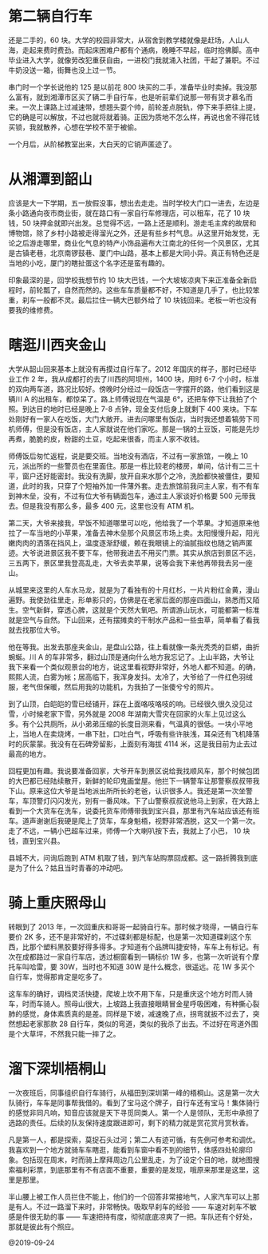 # 第二辆自行车

还是二手的，60 块。大学的校园非常大，从宿舍到教学楼就像是赶场，人山人海，走起来费时费劲。而起床困难户都有个通病，晚睡不早起，临时抱佛脚。高中毕业进入大学，就像劳改犯重获自由，一进校门我就涌入社团，干起了兼职。不过牛奶没送一箱，街舞也没上过一节。

串门时一个学长说他的 125 是以前花 800 块买的二手，准备毕业时卖掉。我没那么富有，就到湘潭市区买了辆二手自行车，也是听前辈们说那一带有货才慕名而来。一次上课路上过减速带，想翘头耍个帅，前轮差点脱轨，停下来手把往上提，它的确是可以解放，不过也就将就着骑。正因为质地不怎么样，再说也舍不得花钱买锁，我就散养，心想在学校不至于被偷。

一个月后，从阶梯教室出来，大白天的它销声匿迹了。

# 从湘潭到韶山

应该是大一下学期，五一放假没事，想出去走走。当时学校大门口一进去，左边是条小路通向夜市商业街，就在路口有一家自行车修理店，可以租车，花了 10 块钱，50 块押金就即兴出发。总觉得不远，一路上还是顺利。游走毛主席的故居和博物馆，除了乡村小路被走得溜光之外，还是有些乡村气息。从这里开始发觉，无论之后游走哪里，商业化气息的特产小饰品遍布大江南北的任何一个风景区，尤其是古镇老巷，北京南锣鼓巷、厦门中山路，基本上都是大同小异。真正有特色还是当地的小吃，厦门的瞎扯蛋这个名字还是蛮有趣的。

印象最深的是，回学校我想节约 10 块大巴钱，一个大坡坡凉爽下来正准备全新启程时，前轮瓢了，自然而然的。这些车车质量都不好，不知道是几手了，也比较笨重，刹车一般都不灵。最后拦住一辆大巴额外给了 10 块钱回来。老板一听也没有要我的维修费。

# 瞎逛川西夹金山

大学从韶山回来基本上就没有再摸过自行车了。2012 年国庆的样子，那时已经毕业工作 2 年，我从成都打的去了川西的阿坝州，1400 块，用时 6-7 个小时，标准的双向两车道，路况比较好。傍晚时分经过一段饭店一字摆开的路，他们看到这是辆川 A 的出租车，都惊呆了。路上师傅说现在气温是 6°，还把车停下让我拍了个照。到达目的地时已经是晚上 7-8 点钟，现金支付后身上就剩下 400 来块。下车处刚好有一家人在吃饭，大门大敞开。进去问哪里有饭店，当时我还想着犒劳下司机师傅，但是没有饭店，主人家就说在他们家吃。那是一锅的土豆饭，可能是先炒再煮，脆脆的皮，粉甜的土豆，吃起来很香，而主人家不收钱。

师傅饭后匆忙返程，说是要交班。当地没有酒店，不过有一家旅馆，一晚上 10 元，派出所的一些警员也在里面住。那是一栋比较老的楼房，单间，估计有二三十平，窗户还好能密封。我没有洗脚，放开自来水那个之冷，洗脸都快被僵住，要知道，此时的我，只穿了个短袖外加一件薄外套。走去旅馆前我问主人家，有不有车到神木垒，没有，不过有位大爷有辆面包车，通过主人家谈好价格要 500 元带我去。但是我没有那么多，最多 400 元，这里也没有 ATM 机。

第二天，大爷来接我，早饭不知道哪里可以吃，他给我了一个苹果。才知道原来他拉了一车当地的小苹果，准备去神木垒那个风景区市场上卖。太阳慢慢升起，阳光嫩肉肉的洒落在挡风上，温度逐渐舒缓，赖在我眼镜上的油腻指纹也随之销声匿迹。大爷说进景区我不要下车，他带我进去不用买门票。其实从旅店到景区不远，三五两下，景区里我登高乱走，大爷去卖苹果，说等会我下来他再带我去另一座山。

从城里来这里的人车水马龙，就是为了看独有的十月红杉，一片片粉红金黄，漫山遍野。我使劲往里走，形单影只的，仿佛是在老家后面的那座四面山，熟悉而又陌生。空气新鲜，穿透心脾，这就是个天然大氧吧。所谓游山玩水，可能都第一标准就是空气与自然。下山回来，还有摆摊卖的干制水产品和一些虫草，简单看了看我就去找那位大爷。

他在等我。出发去那座夹金山，是盘山公路，往上看就像一条光秃秃的巨蟒，曲折蜿蜒。川 A 的车非常多，翻过山顶是通向什么地方我忘记了。上山半路，大爷让我下来看一个类似观景台的地方，说这里看视野非常好，外地人都不知道。的确，熙熙人流，白雾为帐；居高临下，我浑身发抖。太冷了，大爷给了一件红色羽绒服，老气但保暖，然后用我的功能机，为我拍了一张傻兮兮的照片。

到了山顶，白皑皑的雪已经铺开，踩在上面咯吱咯吱的响。已经很久很久没见过雪，小时候老家下雪，另外就是 2008 年湖南大雪灾在回家的火车上见过这么多。有个公共厕所，从小弟弟压缩的长度目测来看，气温真的很低。一块小平地上，当地人在卖烧烤，一串下肚，口吐白气，呼吸有些许肤浅，耳朵还有飞机降落时的灰蒙蒙。我没有在石碑旁留影，上面刻有海拔 4114 米，这是我目前为止去过最高的地方。

回程更加有趣。我说要准备回家，大爷开车到景区说给我找顺风车，那个时候包团的大巴都已经陆续散开，新鲜的轮印鬼画堂屋。他拦下一辆警车让那警察叔叔带我下山。原来这位大爷是当地派出所所长的老爸，认识很多人。我还是第一次坐警车，车顶警灯闪闪发光，别有一番风味。下了山警察叔叔说他马上到家，在大路上看到一个大货车在洗车，说委托货车师傅带我到宝兴县，那里有汽车站应该还有班车。道声谢谢后我硬是爬上了货车，车身魁梧，视野非常洒脱，这又一个第一次。走了不远，一辆小巴超车过来，师傅一个大喇叭按下去，我就上了小巴， 10 块钱，直到宝兴县。

县城不大，问询后跑到 ATM 机取了钱，到汽车站购票回成都。这一路折腾我到底是为了什么？姑且当时青春的冲动吧。

# 骑上重庆照母山

转眼到了 2013 年，一次回重庆和哥哥一起骑自行车。那时候才晓得，一辆自行车要价 2K 多，还不是非常好的，不过碟刹都是标配，也是第一次知道碟刹这个东西，比那个塑料黑胶要好得多得多。才知道有个品牌叫捷安特，车车上有标记。有次在成都路过一家自行车店，透过橱窗看到一辆标价 1W 多，也第一次听说有个摩托车叫哈雷，要 30W，当时也不知道 30W 是什么概念，很遥远。花 1W 多买个自行车，觉得那肯定是吃多了。

这车车的确好，调档灵活快捷，爬坡上坎不用下车，只是重庆这个地方时而人骑车，时而车骑人。照母山很大，上坡路上我直接眼睛冒金星呼吸困难，有种撕心裂肺的感觉，身体素质真的是差。同样是下坡，减速晚了点，拐弯就扳不过去了，突然想起老家那款 28 自行车，类似的弯道，类似的我杀了出去。不过好在弯道外围是个大草坪，不然我只能一摔了之。

# 溜下深圳梧桐山

一次夜班后，同事组织自行车骑行，从福田到深圳第一峰的梧桐山。这是第一次大队骑行，车车是同事帮我借的。看到了宝马这个牌子，自行车还有宝马！集体骑行的感觉非同凡响，知音应该就是天下寻觅同类人。第一个人是领队，无形中承担了选路的责任。后续的队友保持速度跟进即可，剩下的精力就是赏花赏月赏秋香。

凡是第一人，都是探索，莫捉石头过河；第二人有迹可循，有先例可参考和调优。我喜欢到一个地方就骑车车瞎逛，能看到车窗中看不到的细节，体感四处轮廓印象。包括现在周末，时而骑上摩拜周边几公里乱走，为了设定个目的地，就地图搜索福利彩票，到底那里有不有店面不重要，重要的是发现，哦原来那里是这里，这里是那里。

半山腰上被工作人员拦住不能上，他们的一个回答非常接地气，人家汽车可以上那是有人。不过一路溜下来时，非常畅快。吸取早刹车的经验 —— 车速对刹车不敏感是件很无助的事 —— 车速把持有度，彻彻底底凉爽了一把。车队还有个好处，那就是彼此有个照应。

@2019-09-24
